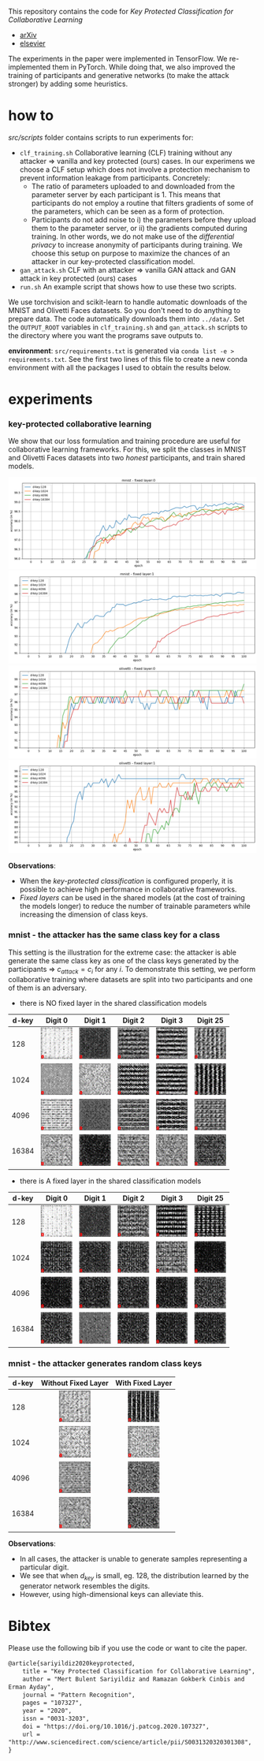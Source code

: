 This repository contains the code for *Key Protected Classification for Collaborative Learning*
- [arXiv](https://arxiv.org/abs/1908.10172)
- [elsevier](https://www.sciencedirect.com/science/article/abs/pii/S0031320320301308?via%3Dihub)

The experiments in the paper were implemented in TensorFlow.
We re-implemented them in PyTorch.
While doing that, we also improved the training of participants and generative networks (to make the attack stronger) by adding some heuristics.

# how to
 *src/scripts* folder contains scripts to run experiments for:
- `clf_training.sh` Collaborative learning (CLF) training without any attacker => vanilla and key protected (ours) cases.
  In our experimens we choose a CLF setup which does not involve a protection mechanism to prevent information leakage from participants.
  Concretely:
    - The ratio of parameters uploaded to and downloaded from the parameter server by each participant is 1.
      This means that participants do not employ a routine that filters gradients of some of the parameters, which can be seen as a form of protection.
    - Participants do not add noise to i) the parameters before they upload them to the parameter server, or ii) the gradients computed during training.
      In other words, we do not make use of the *differential privacy* to increase anonymity of participants during training.
  We choose this setup on purpose to maximize the chances of an attacker in our key-protected classification model.
- `gan_attack.sh` CLF with an attacker => vanilla GAN attack and GAN attack in key protected (ours) cases
- `run.sh` An example script that shows how to use these two scripts.

We use torchvision and scikit-learn to handle automatic downloads of the MNIST and Olivetti Faces datasets.
So you don't need to do anything to prepare data.
The code automatically downloads them into `../data/`.
Set the `OUTPUT_ROOT` variables in  `clf_training.sh` and `gan_attack.sh` scripts to the directory where you want the programs save outputs to.

**environment**:
`src/requirements.txt` is generated via `conda list -e > requirements.txt`.
See the first two lines of this file to create a new conda environment with all the packages I used to obtain the results below.

# experiments

### key-protected collaborative learning

We show that our loss formulation and training procedure are useful for collaborative learning frameworks.
For this, we split the classes in MNIST and Olivetti Faces datasets into two *honest* participants, and train shared models.

![mnist-fl0](./res/key-prot-coll/plots_mnist_fl-0.png)
![mnist-fl1](./res/key-prot-coll/plots_mnist_fl-1.png)
![olivetti-fl0](./res/key-prot-coll/plots_olivetti_fl-0.png)
![olivetti-fl1](./res/key-prot-coll/plots_olivetti_fl-1.png)

**Observations**:
- When the *key-protected classification* is configured properly, it is possible to achieve high performance in collaborative frameworks.
- *Fixed layers* can be used in the shared models (at the cost of training the models longer) to reduce the number of trainable parameters while increasing the dimension of class keys.

### mnist - the attacker has the same class key for a class

This setting is the illustration for the extreme case: the attacker is able generate the same class key as one of the class keys generated by the participants => $c_{attack} = c_i$ for any $i$.
To demonstrate this setting, we perform collaborative training where datasets are split into two participants and one of them is an adversary.

- there is NO fixed layer in the shared classification models

| d-key | Digit 0  | Digit 1   | Digit 2   | Digit 3   | Digit 25  |
|-------|----------|-----------| ----------| ----------| ----------|
| 128   | ![d0-128](./res/key-prot-gan-attack/mnist/eps-zero/mnist_catt-0__dkey-128__fl-0__eps-zero.gif)     | ![d1-128](./res/key-prot-gan-attack/mnist/eps-zero/mnist_catt-1__dkey-128__fl-0__eps-zero.gif)     | ![d2-128](./res/key-prot-gan-attack/mnist/eps-zero/mnist_catt-2__dkey-128__fl-0__eps-zero.gif)     | ![d3-128](./res/key-prot-gan-attack/mnist/eps-zero/mnist_catt-3__dkey-128__fl-0__eps-zero.gif)     | ![d4-128](./res/key-prot-gan-attack/mnist/eps-zero/mnist_catt-4__dkey-128__fl-0__eps-zero.gif)     |
| 1024  | ![d0-1024](./res/key-prot-gan-attack/mnist/eps-zero/mnist_catt-0__dkey-1024__fl-0__eps-zero.gif)   | ![d1-1024](./res/key-prot-gan-attack/mnist/eps-zero/mnist_catt-1__dkey-1024__fl-0__eps-zero.gif)   | ![d2-1024](./res/key-prot-gan-attack/mnist/eps-zero/mnist_catt-2__dkey-1024__fl-0__eps-zero.gif)   | ![d3-1024](./res/key-prot-gan-attack/mnist/eps-zero/mnist_catt-3__dkey-1024__fl-0__eps-zero.gif)   | ![d4-1024](./res/key-prot-gan-attack/mnist/eps-zero/mnist_catt-4__dkey-1024__fl-0__eps-zero.gif)   |
| 4096  | ![d0-4096](./res/key-prot-gan-attack/mnist/eps-zero/mnist_catt-0__dkey-4096__fl-0__eps-zero.gif)   | ![d1-4096](./res/key-prot-gan-attack/mnist/eps-zero/mnist_catt-1__dkey-4096__fl-0__eps-zero.gif)   | ![d2-4096](./res/key-prot-gan-attack/mnist/eps-zero/mnist_catt-2__dkey-4096__fl-0__eps-zero.gif)   | ![d3-4096](./res/key-prot-gan-attack/mnist/eps-zero/mnist_catt-3__dkey-4096__fl-0__eps-zero.gif)   | ![d4-4096](./res/key-prot-gan-attack/mnist/eps-zero/mnist_catt-4__dkey-4096__fl-0__eps-zero.gif)   |
| 16384 | ![d0-16384](./res/key-prot-gan-attack/mnist/eps-zero/mnist_catt-0__dkey-16384__fl-0__eps-zero.gif) | ![d1-16384](./res/key-prot-gan-attack/mnist/eps-zero/mnist_catt-1__dkey-16384__fl-0__eps-zero.gif) | ![d2-16384](./res/key-prot-gan-attack/mnist/eps-zero/mnist_catt-2__dkey-16384__fl-0__eps-zero.gif) | ![d3-16384](./res/key-prot-gan-attack/mnist/eps-zero/mnist_catt-3__dkey-16384__fl-0__eps-zero.gif) | ![d4-16384](./res/key-prot-gan-attack/mnist/eps-zero/mnist_catt-4__dkey-16384__fl-0__eps-zero.gif) |

- there is A fixed layer in the shared classification models

| d-key | Digit 0  | Digit 1   | Digit 2   | Digit 3   | Digit 25  |
|-------|----------|-----------| ----------| ----------| ----------|
| 128   | ![d0-128](./res/key-prot-gan-attack/mnist/eps-zero/mnist_catt-0__dkey-128__fl-1__eps-zero.gif)     | ![d1-128](./res/key-prot-gan-attack/mnist/eps-zero/mnist_catt-1__dkey-128__fl-1__eps-zero.gif)     | ![d2-128](./res/key-prot-gan-attack/mnist/eps-zero/mnist_catt-2__dkey-128__fl-1__eps-zero.gif)     | ![d3-128](./res/key-prot-gan-attack/mnist/eps-zero/mnist_catt-3__dkey-128__fl-1__eps-zero.gif)     | ![d4-128](./res/key-prot-gan-attack/mnist/eps-zero/mnist_catt-4__dkey-128__fl-1__eps-zero.gif)     |
| 1024  | ![d0-1024](./res/key-prot-gan-attack/mnist/eps-zero/mnist_catt-0__dkey-1024__fl-1__eps-zero.gif)   | ![d1-1024](./res/key-prot-gan-attack/mnist/eps-zero/mnist_catt-1__dkey-1024__fl-1__eps-zero.gif)   | ![d2-1024](./res/key-prot-gan-attack/mnist/eps-zero/mnist_catt-2__dkey-1024__fl-1__eps-zero.gif)   | ![d3-1024](./res/key-prot-gan-attack/mnist/eps-zero/mnist_catt-3__dkey-1024__fl-1__eps-zero.gif)   | ![d4-1024](./res/key-prot-gan-attack/mnist/eps-zero/mnist_catt-4__dkey-1024__fl-1__eps-zero.gif)   |
| 4096  | ![d0-4096](./res/key-prot-gan-attack/mnist/eps-zero/mnist_catt-0__dkey-4096__fl-1__eps-zero.gif)   | ![d1-4096](./res/key-prot-gan-attack/mnist/eps-zero/mnist_catt-1__dkey-4096__fl-1__eps-zero.gif)   | ![d2-4096](./res/key-prot-gan-attack/mnist/eps-zero/mnist_catt-2__dkey-4096__fl-1__eps-zero.gif)   | ![d3-4096](./res/key-prot-gan-attack/mnist/eps-zero/mnist_catt-3__dkey-4096__fl-1__eps-zero.gif)   | ![d4-4096](./res/key-prot-gan-attack/mnist/eps-zero/mnist_catt-4__dkey-4096__fl-1__eps-zero.gif)   |
| 16384 | ![d0-16384](./res/key-prot-gan-attack/mnist/eps-zero/mnist_catt-0__dkey-16384__fl-1__eps-zero.gif) | ![d1-16384](./res/key-prot-gan-attack/mnist/eps-zero/mnist_catt-1__dkey-16384__fl-1__eps-zero.gif) | ![d2-16384](./res/key-prot-gan-attack/mnist/eps-zero/mnist_catt-2__dkey-16384__fl-1__eps-zero.gif) | ![d3-16384](./res/key-prot-gan-attack/mnist/eps-zero/mnist_catt-3__dkey-16384__fl-1__eps-zero.gif) | ![d4-16384](./res/key-prot-gan-attack/mnist/eps-zero/mnist_catt-4__dkey-16384__fl-1__eps-zero.gif) |


### mnist - the attacker generates random class keys

| d-key | Without Fixed Layer | With Fixed Layer |
|-------|:-------------------:|:----------------:| 
| 128   | ![d0-128](./res/key-prot-gan-attack/mnist/eps-random/mnist_catt-0__dkey-128__fl-0__eps-random.gif)     | ![d0-128](./res/key-prot-gan-attack/mnist/eps-random/mnist_catt-0__dkey-128__fl-1__eps-random.gif)     
| 1024  | ![d0-1024](./res/key-prot-gan-attack/mnist/eps-random/mnist_catt-0__dkey-1024__fl-0__eps-random.gif)   | ![d0-1024](./res/key-prot-gan-attack/mnist/eps-random/mnist_catt-0__dkey-1024__fl-1__eps-random.gif)   
| 4096  | ![d0-4096](./res/key-prot-gan-attack/mnist/eps-random/mnist_catt-0__dkey-4096__fl-0__eps-random.gif)   | ![d0-4096](./res/key-prot-gan-attack/mnist/eps-random/mnist_catt-0__dkey-4096__fl-1__eps-random.gif)   
| 16384 | ![d0-16384](./res/key-prot-gan-attack/mnist/eps-random/mnist_catt-0__dkey-16384__fl-0__eps-random.gif) | ![d0-16384](./res/key-prot-gan-attack/mnist/eps-random/mnist_catt-0__dkey-16384__fl-1__eps-random.gif) 

**Observations**:
- In all cases, the attacker is unable to generate samples representing a particular digit.
- We see that when $d_{key}$ is small, eg. 128, the distribution learned by the generator network resembles the digits.
- However, using high-dimensional keys can alleviate this.

# Bibtex

Please use the following bib if you use the code or want to cite the paper.

```
@article{sariyildiz2020keyprotected,
    title = "Key Protected Classification for Collaborative Learning",
    author = "Mert Bulent Sariyildiz and Ramazan Gokberk Cinbis and Erman Ayday",
    journal = "Pattern Recognition",
    pages = "107327",
    year = "2020",
    issn = "0031-3203",
    doi = "https://doi.org/10.1016/j.patcog.2020.107327",
    url = "http://www.sciencedirect.com/science/article/pii/S0031320320301308",
}
```
